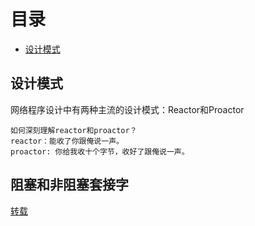 # 目录

* [设计模式](#设计模式)

## 设计模式

网络程序设计中有两种主流的设计模式：Reactor和Proactor

    如何深刻理解reactor和proactor？
    reactor：能收了你跟俺说一声。
    proactor: 你给我收十个字节，收好了跟俺说一声。

##  阻塞和非阻塞套接字
[转载](http://blog.csdn.net/shanzhizi/article/details/7659108)
